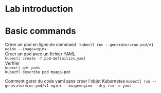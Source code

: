 # Lab introduction 
# Basic commands
Creer un pod en ligne de command
``` kubectl run --generator=run-pod/v1 nginx --image=nginx```   
Creer un pod avec un fichier YAML  
``kubectl create -f pod-definition.yaml``  
Verifier  
``kubectl get pods``  
``kubectl describe pod myapp-pod``  

Comment gerer du code yaml sans creer l'objet Kubernetes
``kubectl run --generator=run-pod/v1 nginx --image=nginx --dry-run -o yaml``

